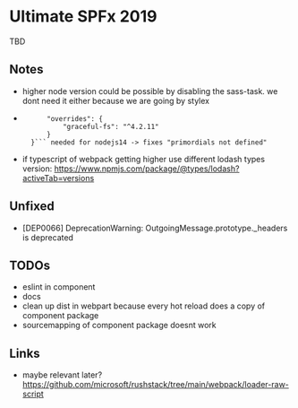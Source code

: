 # Ultimate SPFx 2019

TBD

## Notes

-   higher node version could be possible by disabling the sass-task. we dont need it either because we are going by stylex

-   ````"pnpm": {
          "overrides": {
              "graceful-fs": "^4.2.11"
          }
      }``` needed for nodejs14 -> fixes "primordials not defined"
    ````

-   if typescript of webpack getting higher use different lodash types version: https://www.npmjs.com/package/@types/lodash?activeTab=versions

## Unfixed

-   [DEP0066] DeprecationWarning: OutgoingMessage.prototype.\_headers is deprecated

## TODOs

-   eslint in component
-   docs
-   clean up dist in webpart because every hot reload does a copy of component package
-   sourcemapping of component package doesnt work

## Links

-   maybe relevant later? https://github.com/microsoft/rushstack/tree/main/webpack/loader-raw-script
